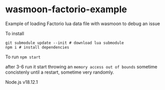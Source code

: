 # wasmoon-factorio-example
Example of loading Factorio lua data file with wasmoon to debug an issue

To install
```
git submodule update --init # download lua submodule
npm i # install dependencies
```

To run
`npm start`

after 3-6 run it start throwing an `memory access out of bounds` sometime concistenly until a restart, sometime very randomly.

Node.js v18.12.1